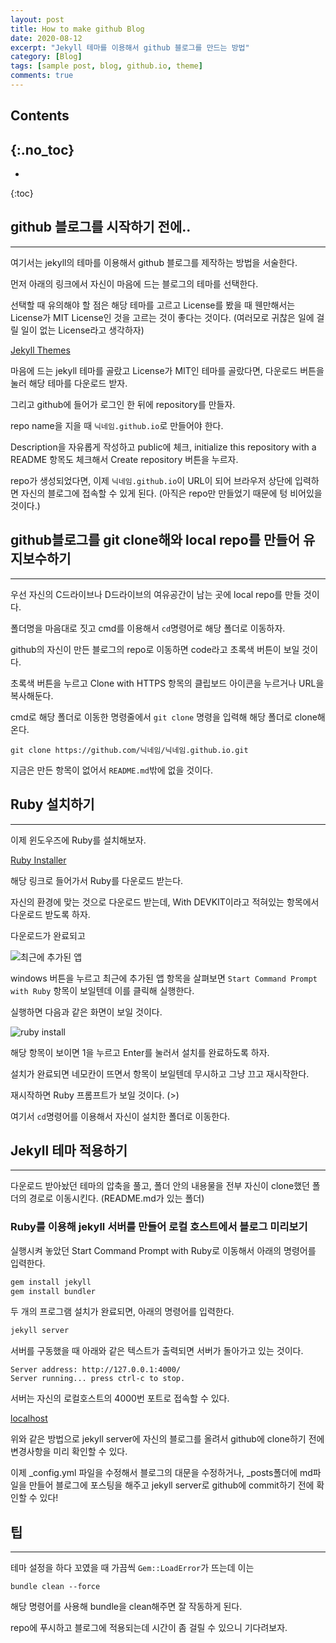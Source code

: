 ```yaml
---
layout: post
title: How to make github Blog
date: 2020-08-12
excerpt: "Jekyll 테마를 이용해서 github 블로그를 만드는 방법"
category: [Blog]
tags: [sample post, blog, github.io, theme]
comments: true
---
```


## Contents
{:.no_toc}
---
* 
{:toc}

## github 블로그를 시작하기 전에..

---

여기서는 jekyll의 테마를 이용해서 github 블로그를 제작하는 방법을 서술한다.

먼저 아래의 링크에서 자신이 마음에 드는 블로그의 테마를 선택한다.

선택할 때 유의해야 할 점은 해당 테마를 고르고 License를 봤을 때 웬만해서는 License가 MIT License인 것을 고르는 것이 좋다는 것이다. (여러모로 귀찮은 일에 걸릴 일이 없는 License라고 생각하자)

[Jekyll Themes](http://jekyllthemes.org/)

마음에 드는 jekyll 테마를 골랐고 License가 MIT인 테마를 골랐다면, 다운로드 버튼을 눌러 해당 테마를 다운로드 받자.

그리고 github에 들어가 로그인 한 뒤에 repository를 만들자.

repo name을 지을 때 `닉네임.github.io`로 만들어야 한다.

Description을 자유롭게 작성하고 public에 체크, initialize this repository with a README 항목도 체크해서 Create repository 버튼을 누르자.

repo가 생성되었다면, 이제 `닉네임.github.io`이 URL이 되어 브라우저 상단에 입력하면 자신의 블로그에 접속할 수 있게 된다. (아직은 repo만 만들었기 때문에 텅 비어있을 것이다.) 

## github블로그를 git clone해와 local repo를 만들어 유지보수하기

---

우선 자신의 C드라이브나 D드라이브의 여유공간이 남는 곳에 local repo를 만들 것이다.

폴더명을 마음대로 짓고 cmd를 이용해서 `cd`명령어로 해당 폴더로 이동하자.

github의 자신이 만든 블로그의 repo로 이동하면 code라고 초록색 버튼이 보일 것이다.

초록색 버튼을 누르고 Clone with HTTPS 항목의 클립보드 아이콘을 누르거나 URL을 복사해둔다.

cmd로 해당 폴더로 이동한 명령줄에서 `git clone` 명령을 입력해 해당 폴더로 clone해온다.

```
git clone https://github.com/닉네임/닉네임.github.io.git
```

지금은 만든 항목이 없어서 `README.md`밖에 없을 것이다.

## Ruby 설치하기

---

이제 윈도우즈에 Ruby를 설치해보자.

[Ruby Installer](https://rubyinstaller.org/downloads/)

해당 링크로 들어가서 Ruby를 다운로드 받는다.

자신의 환경에 맞는 것으로 다운로드 받는데, With DEVKIT이라고 적혀있는 항목에서 다운로드 받도록 하자.

다운로드가 완료되고 

![최근에 추가된 앱](https://user-images.githubusercontent.com/40714505/89969635-e2b36e00-dc91-11ea-8905-00234909701f.png)

windows 버튼을 누르고 최근에 추가된 앱 항목을 살펴보면 `Start Command Prompt with Ruby` 항목이 보일텐데 이를 클릭해 실행한다.

실행하면 다음과 같은 화면이 보일 것이다.

![ruby install](https://user-images.githubusercontent.com/40714505/89969649-ed6e0300-dc91-11ea-9950-01e27d21ae12.PNG)

해당 항목이 보이면 1을 누르고 Enter를 눌러서 설치를 완료하도록 하자.

설치가 완료되면 네모칸이 뜨면서 항목이 보일텐데 무시하고 그냥 끄고 재시작한다.

재시작하면 Ruby 프롬프트가 보일 것이다. (>)

여기서 `cd`명령어를 이용해서 자신이 설치한 폴더로 이동한다.

## Jekyll 테마 적용하기

---

다운로드 받아놨던 테마의 압축을 풀고, 폴더 안의 내용물을 전부 자신이 clone했던 폴더의 경로로 이동시킨다. (README.md가 있는 폴더)

### Ruby를 이용해 jekyll 서버를 만들어 로컬 호스트에서 블로그 미리보기

실행시켜 놓았던 Start Command Prompt with Ruby로 이동해서 아래의 명령어를 입력한다.

```ruby
gem install jekyll
gem install bundler
```

두 개의 프로그램 설치가 완료되면, 아래의 명령어를 입력한다.

```ruby
jekyll server
```

서버를 구동했을 때 아래와 같은 텍스트가 출력되면 서버가 돌아가고 있는 것이다.

```
Server address: http://127.0.0.1:4000/
Server running... press ctrl-c to stop.
```

서버는 자신의 로컬호스트의 4000번 포트로 접속할 수 있다.

[localhost](http://localhost:4000/)

위와 같은 방법으로 jekyll server에 자신의 블로그를 올려서 github에 clone하기 전에 변경사항을 미리 확인할 수 있다.

이제 _config.yml 파일을 수정해서 블로그의 대문을 수정하거나, _posts폴더에 md파일을 만들어 블로그에 포스팅을 해주고 jekyll server로 github에 commit하기 전에 확인할 수 있다!

## 팁

---

테마 설정을 하다 꼬였을 때 가끔씩 `Gem::LoadError`가 뜨는데 이는

```
bundle clean --force
```

해당 명령어를 사용해 bundle을 clean해주면 잘 작동하게 된다.

repo에 푸시하고 블로그에 적용되는데 시간이 좀 걸릴 수 있으니 기다려보자.

